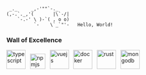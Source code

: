 ```text
 _._     _,-'""`-._
(,-.`._,'(       |\`-/|
    `-.-' \ )-`( , o o)
          `-    \`_`"'-   Hello, World!
```
### Wall of Excellence

<a href="https://www.typescriptlang.org/" target="_blank"><img src="https://github.com/user-attachments/assets/ef1b2452-ef64-4be6-b9a1-8eb44f0f0838" alt="typescript" height="50" /></a>&nbsp;&nbsp;
<a href="https://www.npmjs.com/" target="_blank"><img src="https://github.com/user-attachments/assets/6e85b871-6bd7-4659-95ef-d107f64a38b4" alt="npmjs" height="40" /></a>&nbsp;&nbsp;
<a href="https://www.vuejs.org/" target="_blank"><img src="https://github.com/user-attachments/assets/f61fa7e6-30d4-4c96-b398-824bfbac0096" alt="vuejs" height="50" /></a>&nbsp;&nbsp;
<a href="https://www.docker.com/" target="_blank"><img src="https://github.com/user-attachments/assets/8f3afe18-c92f-402b-89bd-caa181c2914f" alt="docker" height="50" /></a>&nbsp;&nbsp;
<a href="https://www.rust-lang.org/" target="_blank"><img src="https://github.com/user-attachments/assets/00afb3f3-aa65-48db-8de6-40c3a8ea752a" alt="rust" height="50" /></a>&nbsp;&nbsp;
<a href="https://www.mongodb.com/" target="_blank"><img src="https://github.com/user-attachments/assets/7c250e89-02a2-4b7c-901a-49e83f590da9" alt="mongodb" height="50" /></a>&nbsp;&nbsp;

